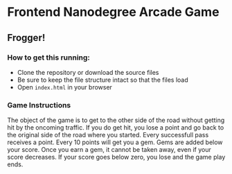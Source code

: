 # Frontend Nanodegree Arcade Game

## Frogger!

### How to get this running:
* Clone the repository or download the source files
* Be sure to keep the file structure intact so that the files load
* Open `index.html` in your browser

### Game Instructions
The object of the game is to get to the other side of the road without getting hit by the oncoming traffic. If you do get hit, you lose a point and go back to the original side of the road where you started. Every successfull pass receives a point. Every 10 points will get you a gem. Gems are added below your score. Once you earn a gem, it cannot be taken away, even if your score decreases. If your score goes below zero, you lose and the game play ends.
